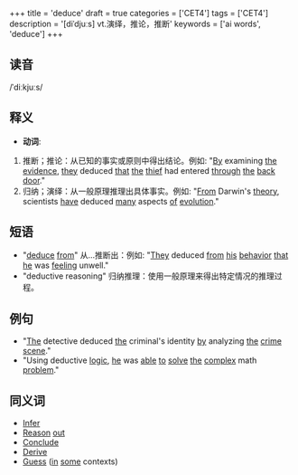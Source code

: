 +++
title = 'deduce'
draft = true
categories = ['CET4']
tags = ['CET4']
description = '[diˈdjuːs] vt.演绎，推论，推断'
keywords = ['ai words', 'deduce']
+++

## 读音
/ˈdiːkjuːs/

## 释义
- **动词**:
1. 推断；推论：从已知的事实或原则中得出结论。例如: "[By](/post/by/) examining [the](/post/the/) [evidence](/post/evidence/), [they](/post/they/) deduced [that](/post/that/) [the](/post/the/) [thief](/post/thief/) had entered [through](/post/through/) [the](/post/the/) [back](/post/back/) [door](/post/door/)."
2. 归纳；演绎：从一般原理推理出具体事实。例如: "[From](/post/from/) Darwin's [theory](/post/theory/), scientists [have](/post/have/) deduced [many](/post/many/) aspects [of](/post/of/) [evolution](/post/evolution/)."

## 短语
- "[deduce](/post/deduce/) [from](/post/from/)" 从...推断出：例如: "[They](/post/they/) deduced [from](/post/from/) [his](/post/his/) [behavior](/post/behavior/) [that](/post/that/) [he](/post/he/) was [feeling](/post/feeling/) unwell."
- "deductive reasoning" 归纳推理：使用一般原理来得出特定情况的推理过程。

## 例句
- "[The](/post/the/) detective deduced [the](/post/the/) criminal's identity [by](/post/by/) analyzing [the](/post/the/) [crime](/post/crime/) [scene](/post/scene/)."
- "Using deductive [logic](/post/logic/), [he](/post/he/) was [able](/post/able/) [to](/post/to/) [solve](/post/solve/) [the](/post/the/) [complex](/post/complex/) math [problem](/post/problem/)."

## 同义词
- [Infer](/post/infer/)
- [Reason](/post/reason/) [out](/post/out/)
- [Conclude](/post/conclude/)
- [Derive](/post/derive/)
- [Guess](/post/guess/) ([in](/post/in/) [some](/post/some/) contexts)
